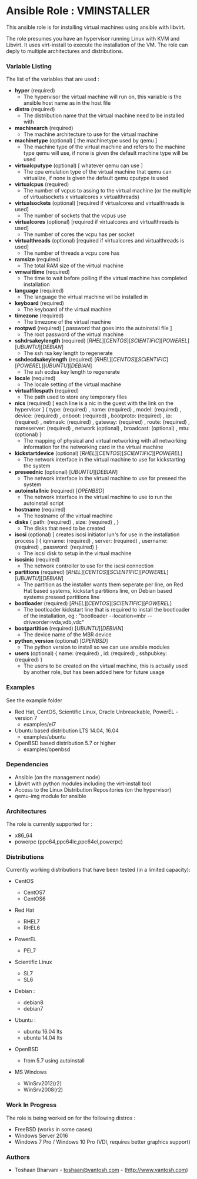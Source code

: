 Ansible Role : VMINSTALLER
===========================

This ansible role is for installing virtual machines using ansible with libvirt.

The role presumes you have an hypervisor running Linux with KVM and Libvirt.
It uses virt-install to execute the installation of the VM.
The role can deply to multiple architectures and distributions.


### Variable Listing ###

The list of the variables that are used :

* __hyper__ (required)
    - The hypervisor the virtual machine will run on, this variable is the ansible host name as in the host file
* __distro__ (required)
    - The distribution name that the virtual machine need to be installed with
* __machinearch__ (required)
    - The machine architecture to use for the virtual machine
* __machinetype__ (optional) [ the machinetype used by qemu ]
    - The machine type of the virtual machine and refers to the machine type qemu will use, if none is given the default machine type will be used
* __virtualcputype__ (optional) [ whatever qemu can use ]
    - The cpu emulation type of the virtual machine that qemu can virtualize, if none is given the default qemu cputype is used
* __virtualcpus__ (required)
    - The number of vcpus to assing to the virtual machine (or the multiple of virtualsockets x virtualcores x virtualthreads)
* __virtualsockets__ (optional) [required if virtualcores and virtualthreads is used]
    - The number of sockets that the vcpus use
* __virtualcores__ (optional) [required if virtualcores and virtualthreads is used]
    - The number of cores the vcpu has per socket
* __virtualthreads__ (optional) [required if virtualcores and virtualthreads is used]
    - The number of threads a vcpu core has
* __ramsize__ (required)
    - The total RAM size of the virtual machine
* __vmwaittime__ (required)
    - The time to wait before polling if the virtual machine has completed installation
* __language__ (required)
    - The language the virtual machine wil be installed in
* __keyboard__ (required)
    - The keyboard of the virtual machine
* __timezone__ (required)
    - The timezone of the virtual machine
* __rootpwd__ (required) [ password that goes into the autoinstall file ]
    - The root password of the virtual machine
* __sshdrsakeylength__ (required) [_RHEL_][_CENTOS_][_SCIENTIFIC_][_POWEREL_][_UBUNTU_][_DEBIAN_]
    - The ssh rsa key length to regenerate
* __sshdecdsakeylength__ (required) [_RHEL_][_CENTOS_][_SCIENTIFIC_][_POWEREL_][_UBUNTU_][_DEBIAN_]
    - The ssh ecdsa key length to regenerate
* __locale__ (required)
    - The locale setting of the virtual machine
* __virtualfilespath__ (required)
    - The path used to store any temporary files
* __nics__ (required) [ each line is a nic in the guest with the link on the hypervisor ] { type: (required) , name: (required) , model: (required) , device: (required) , onboot: (required) , bootproto: (required) , ip: (required) , netmask: (required) , gateway: (required) , route: (required) , nameserver: (required) , network (optional) , broadcast: (optional) , mtu: (optional) }
    - The mapping of physical and virtual networking with all networking information for the networking card in the virtual machine
* __kickstartdevice__ (optional) [_RHEL_][_CENTOS_][_SCIENTIFIC_][_POWEREL_]
    - The network interface in the virtual machine to use for kickstarting the system
* __preseednic__ (optional) [_UBUNTU_][_DEBIAN_]
    - The network interface in the virtual machine to use for preseed the system
* __autoinstallnic__ (required) [_OPENBSD_]
    - The network interface in the virtual machine to use to run the autoinstall script
* __hostname__ (required)
    - The hostname of the virtual machine
* __disks__ { path: (required) , size: (required) , }
    - The disks that need to be created
* __iscsi__ (optional) [ creates iscsi initiator lun's for use in the installation process ] { iqnname: (required) , server: (required) , username: (required) , password: (required) }
    - The iscsi disk to setup in the virtual machine
* __iscsinic__ (required)
    - The network controller to use for the iscsi connection
*  __partitions__ (required) [_RHEL_][_CENTOS_][_SCIENTIFIC_][_POWEREL_][_UBUNTU_][_DEBIAN_]
    - The partition as the installer wants them seperate per line, on Red Hat based systems, kickstart partitions line, on Debian based systems preseed partitions line
* __bootloader__ (required) [_RHEL_][_CENTOS_][_SCIENTIFIC_][_POWEREL_]
    - The bootloader kickstart line that is required to install the bootloader of the installation, eg : "bootloader --location=mbr --driveorder=vda,vdb,vdc"
* __bootpartition__ (required) [_UBUNTU_][_DEBIAN_]
    - The device name of the MBR device
* __python_version__ (optional) [_OPENBSD_]
    - The python version to install so we can use ansible modules
* __users__ (optional) { name: (required) , id: (required) , sshpubkey: (required) )
    - The users to be created on the virtual machine, this is actually used by another role, but has been added here for future usage


### Examples ###

See the example folder

* Red Hat, CentOS, Scientific Linux, Oracle Unbreackable, PowerEL - version 7
    - examples/el7
* Ubuntu based distribution LTS 14.04, 16.04
    - examples/ubuntu
* OpenBSD based distribution 5.7 or higher
    - examples/openbsd


### Dependencies ###

*   Ansible (on the management node)
*   Libvirt with python modules including the virt-install tool
*   Access to the Linux Distribution Repositories (on the hypervisor)
*   qemu-img module for ansible


### Architectures ###

The role is currently supported for :
* x86_64
* powerpc (ppc64,ppc64le,ppc64el,powerpc)


### Distributions ###

Currently working distributions that have been tested (in a limited capacity):

* CentOS
    - CentOS7
    - CentOS6

* Red Hat
    - RHEL7
    - RHEL6

* PowerEL
    - PEL7
* Scientific Linux
    - SL7
    - SL6

* Debian :
    - debian8
    - debian7

* Ubuntu :
    - ubuntu 16.04 lts
    - ubuntu 14.04 lts

* OpenBSD
    - from 5.7 using autoinstall

* MS Windows
    - WinSrv2012(r2)
    - WinSrv2008(r2)



### Work In Progress ###

The role is being worked on for the following distros :

* FreeBSD (works in some cases)
* Windows Server 2016
* Windows 7 Pro / Windows 10 Pro (VDI, requires better graphics support)


### Authors ###

-   Toshaan Bharvani - <toshaan@vantosh.com> - (http://www.vantosh.com)

